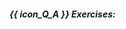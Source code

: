 ##### {{ icon_Q_A }} Exercises:

  <include src="q-essay-whichPair.md" />
  <include src="q-tick-mostSuited.md" />
